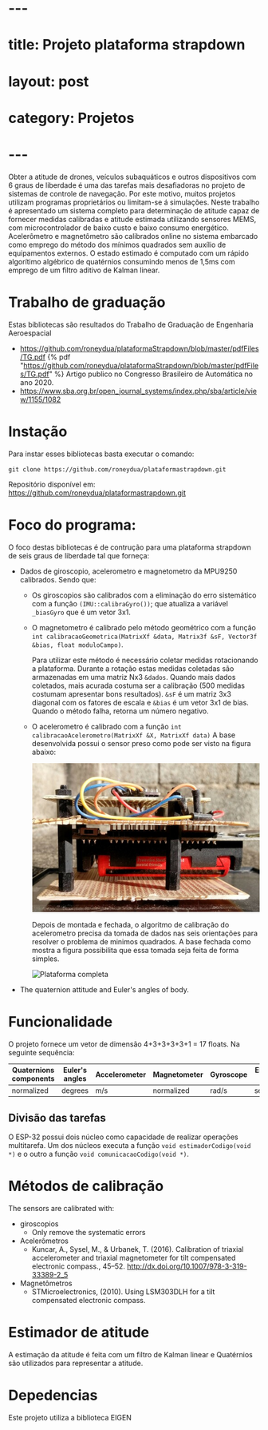 # ---
# title: Projeto plataforma strapdown
# layout: post
# category: Projetos
# ---
Obter a atitude de drones, veículos subaquáticos e outros dispositivos com 6 graus de liberdade é uma das tarefas mais desafiadoras no projeto de sistemas de controle de navegação. Por este motivo, muitos projetos utilizam programas proprietários ou limitam-se á simulações. Neste trabalho é apresentado um sistema completo para determinação de atitude capaz de fornecer medidas calibradas e atitude estimada utilizando sensores MEMS, com microcontrolador de baixo custo e baixo consumo energético. Acelerômetro e magnetômetro são calibrados online no sistema embarcado como emprego do método dos mínimos quadrados sem auxílio de equipamentos externos. O estado estimado é computado com um rápido algorítimo algébrico de quatérnios consumindo menos de 1,5ms com emprego de um filtro aditivo de Kalman linear.

# Trabalho de graduação
Estas bibliotecas são resultados do Trabalho de Graduação de Engenharia Aeroespacial
  - <https://github.com/roneydua/plataformaStrapdown/blob/master/pdfFiles/TG.pdf>
    {% pdf "https://github.com/roneydua/plataformaStrapdown/blob/master/pdfFiles/TG.pdf" %}
Artigo publico no Congresso Brasileiro de Automática no ano 2020.
  - <https://www.sba.org.br/open_journal_systems/index.php/sba/article/view/1155/1082>


# Instação
Para instar esses bibliotecas basta executar o comando:

    git clone https://github.com/roneydua/plataformastrapdown.git

Repositório disponível em: https://github.com/roneydua/plataformastrapdown.git

# Foco do programa:
O foco destas bibliotecas é de contrução para uma plataforma strapdown de seis graus de liberdade tal que forneça:
- Dados de giroscopio, acelerometro e magnetometro da MPU9250 calibrados. Sendo que:
  - Os giroscopios são calibrados com a eliminação do erro sistemático com a função  `(IMU::calibraGyro())`; que atualiza a variável `_biasGyro` que é um vetor 3x1.
  - O magnetometro é calibrado pelo método geométrico com a função `int calibracaoGeometrica(MatrixXf &data, Matrix3f &sF, Vector3f &bias, float moduloCampo)`.

    Para utilizar este método é necessário coletar medidas rotacionando a plataforma. Durante a rotação estas medidas coletadas são armazenadas em uma matriz Nx3 `&dados`. Quando mais dados coletados, mais acurada costuma ser a calibração (500 medidas costumam apresentar bons resultados). `&sF` é um matriz 3x3 diagonal com os fatores de escala e `&bias` é um vetor 3x1 de bias. Quando o método falha, retorna um número negativo.
  - O acelerometro é calibrado com a função `int calibracaoAcelerometro(MatrixXf &X, MatrixXf data)`
    A base desenvolvida possui o sensor preso como pode ser visto na figura abaixo:

      ![parte interna da Plataforma](https://github.com/roneydua/plataformaStrapdown/blob/master/imagens/20200311_162249.jpg?raw=true)

    Depois de montada e fechada, o algoritmo de calibração do acelerometro precisa da tomada de dados nas seis orientações para resolver o problema de minimos quadrados. A base fechada como mostra a figura possibilita que essa tomada seja feita de forma simples.

      ![Plataforma completa](../imagens/plataformaFechada.jpg)

- The quaternion attitude and Euler's angles of body.

# Funcionalidade
O projeto fornece um vetor de dimensão 4+3+3+3+3+1 = 17 floats. Na seguinte sequência:

| Quaternions components | Euler's angles | Accelerometer | Magnetometer | Gyroscope | Elapsed time |
|------------------------|----------------|---------------|--------------|-----------|--------------|
| normalized             | degrees        | m/s           | normalized   | rad/s     | seconds      |

## Divisão das tarefas
O ESP-32 possui dois núcleo como capacidade de realizar operações multitarefa. Um dos núcleos executa a função `void estimadorCodigo(void *)` e  o outro a função `void comunicacaoCodigo(void *)`.

# Métodos de calibração
The sensors are calibrated with:
- giroscopios
  - Only remove the systematic errors
- Acelerômetros
  - Kuncar, A., Sysel, M., & Urbanek, T. (2016). Calibration of triaxial
    accelerometer and triaxial magnetometer for tilt compensated
    electronic compass., 45–52. http://dx.doi.org/10.1007/978-3-319-33389-2_5
- Magnetômetros
  - STMicroelectronics, (2010). Using LSM303DLH for a tilt
    compensated electronic compass.

# Estimador de atitude
A estimação da atitude é feita com um filtro de Kalman linear e Quatérnios são utilizados para representar a atitude.

# Depedencias
Este projeto utiliza a biblioteca EIGEN

<!-- # Sobre este projeto -->
